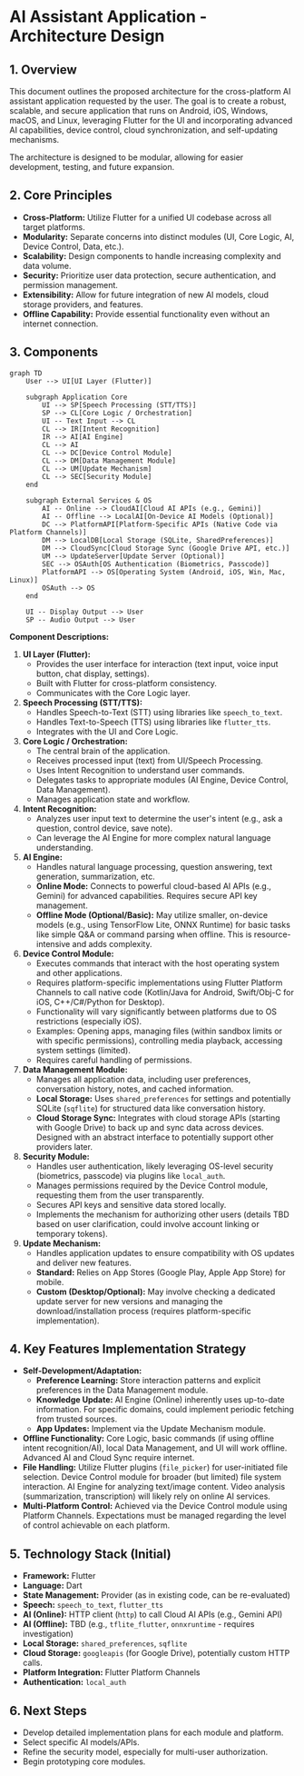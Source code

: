 # AI Assistant Application - Architecture Design

## 1. Overview

This document outlines the proposed architecture for the cross-platform AI assistant application requested by the user. The goal is to create a robust, scalable, and secure application that runs on Android, iOS, Windows, macOS, and Linux, leveraging Flutter for the UI and incorporating advanced AI capabilities, device control, cloud synchronization, and self-updating mechanisms.

The architecture is designed to be modular, allowing for easier development, testing, and future expansion.

## 2. Core Principles

*   **Cross-Platform:** Utilize Flutter for a unified UI codebase across all target platforms.
*   **Modularity:** Separate concerns into distinct modules (UI, Core Logic, AI, Device Control, Data, etc.).
*   **Scalability:** Design components to handle increasing complexity and data volume.
*   **Security:** Prioritize user data protection, secure authentication, and permission management.
*   **Extensibility:** Allow for future integration of new AI models, cloud storage providers, and features.
*   **Offline Capability:** Provide essential functionality even without an internet connection.

## 3. Components

```mermaid
graph TD
    User --> UI[UI Layer (Flutter)]

    subgraph Application Core
        UI --> SP[Speech Processing (STT/TTS)]
        SP --> CL[Core Logic / Orchestration]
        UI -- Text Input --> CL
        CL --> IR[Intent Recognition]
        IR --> AI[AI Engine]
        CL --> AI
        CL --> DC[Device Control Module]
        CL --> DM[Data Management Module]
        CL --> UM[Update Mechanism]
        CL --> SEC[Security Module]
    end

    subgraph External Services & OS
        AI -- Online --> CloudAI[Cloud AI APIs (e.g., Gemini)]
        AI -- Offline --> LocalAI[On-Device AI Models (Optional)]
        DC --> PlatformAPI[Platform-Specific APIs (Native Code via Platform Channels)]
        DM --> LocalDB[Local Storage (SQLite, SharedPreferences)]
        DM --> CloudSync[Cloud Storage Sync (Google Drive API, etc.)]
        UM --> UpdateServer[Update Server (Optional)]
        SEC --> OSAuth[OS Authentication (Biometrics, Passcode)]
        PlatformAPI --> OS[Operating System (Android, iOS, Win, Mac, Linux)]
        OSAuth --> OS
    end

    UI -- Display Output --> User
    SP -- Audio Output --> User
```

**Component Descriptions:**

1.  **UI Layer (Flutter):**
    *   Provides the user interface for interaction (text input, voice input button, chat display, settings).
    *   Built with Flutter for cross-platform consistency.
    *   Communicates with the Core Logic layer.
2.  **Speech Processing (STT/TTS):**
    *   Handles Speech-to-Text (STT) using libraries like `speech_to_text`.
    *   Handles Text-to-Speech (TTS) using libraries like `flutter_tts`.
    *   Integrates with the UI and Core Logic.
3.  **Core Logic / Orchestration:**
    *   The central brain of the application.
    *   Receives processed input (text) from UI/Speech Processing.
    *   Uses Intent Recognition to understand user commands.
    *   Delegates tasks to appropriate modules (AI Engine, Device Control, Data Management).
    *   Manages application state and workflow.
4.  **Intent Recognition:**
    *   Analyzes user input text to determine the user's intent (e.g., ask a question, control device, save note).
    *   Can leverage the AI Engine for more complex natural language understanding.
5.  **AI Engine:**
    *   Handles natural language processing, question answering, text generation, summarization, etc.
    *   **Online Mode:** Connects to powerful cloud-based AI APIs (e.g., Gemini) for advanced capabilities. Requires secure API key management.
    *   **Offline Mode (Optional/Basic):** May utilize smaller, on-device models (e.g., using TensorFlow Lite, ONNX Runtime) for basic tasks like simple Q&A or command parsing when offline. This is resource-intensive and adds complexity.
6.  **Device Control Module:**
    *   Executes commands that interact with the host operating system and other applications.
    *   Requires platform-specific implementations using Flutter Platform Channels to call native code (Kotlin/Java for Android, Swift/Obj-C for iOS, C++/C#/Python for Desktop).
    *   Functionality will vary significantly between platforms due to OS restrictions (especially iOS).
    *   Examples: Opening apps, managing files (within sandbox limits or with specific permissions), controlling media playback, accessing system settings (limited).
    *   Requires careful handling of permissions.
7.  **Data Management Module:**
    *   Manages all application data, including user preferences, conversation history, notes, and cached information.
    *   **Local Storage:** Uses `shared_preferences` for settings and potentially SQLite (`sqflite`) for structured data like conversation history.
    *   **Cloud Storage Sync:** Integrates with cloud storage APIs (starting with Google Drive) to back up and sync data across devices. Designed with an abstract interface to potentially support other providers later.
8.  **Security Module:**
    *   Handles user authentication, likely leveraging OS-level security (biometrics, passcode) via plugins like `local_auth`.
    *   Manages permissions required by the Device Control module, requesting them from the user transparently.
    *   Secures API keys and sensitive data stored locally.
    *   Implements the mechanism for authorizing other users (details TBD based on user clarification, could involve account linking or temporary tokens).
9.  **Update Mechanism:**
    *   Handles application updates to ensure compatibility with OS updates and deliver new features.
    *   **Standard:** Relies on App Stores (Google Play, Apple App Store) for mobile.
    *   **Custom (Desktop/Optional):** May involve checking a dedicated update server for new versions and managing the download/installation process (requires platform-specific implementation).

## 4. Key Features Implementation Strategy

*   **Self-Development/Adaptation:**
    *   **Preference Learning:** Store interaction patterns and explicit preferences in the Data Management module.
    *   **Knowledge Update:** AI Engine (Online) inherently uses up-to-date information. For specific domains, could implement periodic fetching from trusted sources.
    *   **App Updates:** Implement via the Update Mechanism module.
*   **Offline Functionality:** Core Logic, basic commands (if using offline intent recognition/AI), local Data Management, and UI will work offline. Advanced AI and Cloud Sync require internet.
*   **File Handling:** Utilize Flutter plugins (`file_picker`) for user-initiated file selection. Device Control module for broader (but limited) file system interaction. AI Engine for analyzing text/image content. Video analysis (summarization, transcription) will likely rely on online AI services.
*   **Multi-Platform Control:** Achieved via the Device Control module using Platform Channels. Expectations must be managed regarding the level of control achievable on each platform.

## 5. Technology Stack (Initial)

*   **Framework:** Flutter
*   **Language:** Dart
*   **State Management:** Provider (as in existing code, can be re-evaluated)
*   **Speech:** `speech_to_text`, `flutter_tts`
*   **AI (Online):** HTTP client (`http`) to call Cloud AI APIs (e.g., Gemini API)
*   **AI (Offline):** TBD (e.g., `tflite_flutter`, `onnxruntime` - requires investigation)
*   **Local Storage:** `shared_preferences`, `sqflite`
*   **Cloud Storage:** `googleapis` (for Google Drive), potentially custom HTTP calls.
*   **Platform Integration:** Flutter Platform Channels
*   **Authentication:** `local_auth`

## 6. Next Steps

*   Develop detailed implementation plans for each module and platform.
*   Select specific AI models/APIs.
*   Refine the security model, especially for multi-user authorization.
*   Begin prototyping core modules.
